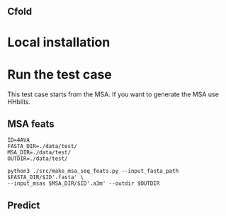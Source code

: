 ## Cfold




# Local installation

# Run the test case
This test case starts from the MSA.
If you want to generate the MSA use HHblits.

## MSA feats
```
ID=4AVA
FASTA_DIR=./data/test/
MSA_DIR=./data/test/
OUTDIR=./data/test/

python3 ./src/make_msa_seq_feats.py --input_fasta_path $FASTA_DIR/$ID'.fasta' \
--input_msas $MSA_DIR/$ID'.a3m' --outdir $OUTDIR
```

## Predict
